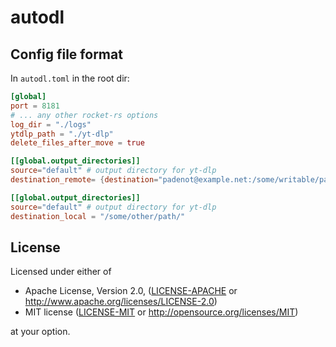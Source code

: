 # autodl

## Config file format

In `autodl.toml` in the root dir:

```toml
[global]
port = 8181
# ... any other rocket-rs options
log_dir = "./logs"
ytdlp_path = "./yt-dlp"
delete_files_after_move = true

[[global.output_directories]]
source="default" # output directory for yt-dlp
destination_remote= {destination="padenot@example.net:/some/writable/path", extra_args="--rsync-path=/usr/bin/rsync -e \"/usr/bin/ssh -p 2211  -o Compression=no -T -x\""}

[[global.output_directories]]
source="default" # output directory for yt-dlp
destination_local = "/some/other/path/"
```

## License

Licensed under either of

 * Apache License, Version 2.0, ([LICENSE-APACHE](LICENSE-APACHE) or http://www.apache.org/licenses/LICENSE-2.0)
 * MIT license ([LICENSE-MIT](LICENSE-MIT) or http://opensource.org/licenses/MIT)

at your option.
